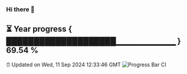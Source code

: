 ### Hi there 👋
⏳ Year progress { ████████████████████▁▁▁▁▁▁▁▁▁▁ } 69.54 %
---
⏰ Updated on Wed, 11 Sep 2024 12:33:46 GMT
![Progress Bar CI](https://github.com/liununu/liununu/workflows/Progress%20Bar%20CI/badge.svg)
